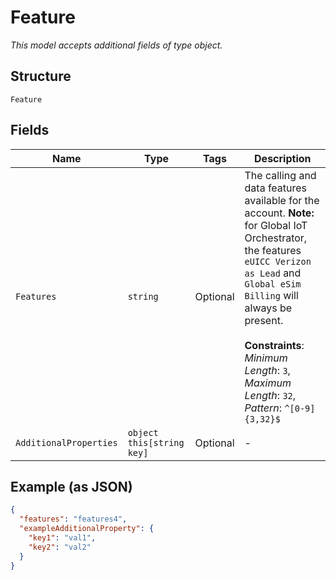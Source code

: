 
# Feature

*This model accepts additional fields of type object.*

## Structure

`Feature`

## Fields

| Name | Type | Tags | Description |
|  --- | --- | --- | --- |
| `Features` | `string` | Optional | The calling and data features available for the account. **Note:** for Global IoT Orchestrator, the features `eUICC Verizon as Lead` and `Global eSim Billing` will always be present.<br><br>**Constraints**: *Minimum Length*: `3`, *Maximum Length*: `32`, *Pattern*: `^[0-9]{3,32}$` |
| `AdditionalProperties` | `object this[string key]` | Optional | - |

## Example (as JSON)

```json
{
  "features": "features4",
  "exampleAdditionalProperty": {
    "key1": "val1",
    "key2": "val2"
  }
}
```


